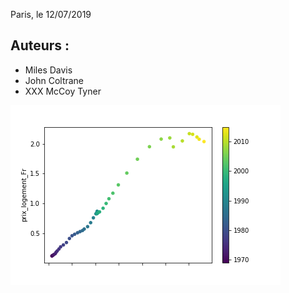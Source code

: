 Paris, le 12/07/2019


## Auteurs :
- Miles Davis
- John Coltrane
- XXX McCoy Tyner

![a graph](graph.png)
